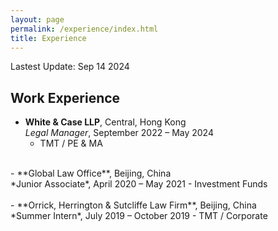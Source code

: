 ```yaml
---
layout: page
permalink: /experience/index.html
title: Experience
---
```


Lastest Update: Sep 14 2024

## Work Experience

- **White & Case LLP**, Central, Hong Kong<br>*Legal Manager*, September 2022 – May 2024
    - TMT / PE & MA<br> 
<br>
- **Global Law Office**, Beijing, China<br>*Junior Associate*, April 2020 – May 2021
    - Investment Funds<br>
<br> 
- **Orrick, Herrington & Sutcliffe Law Firm**, Beijing, China<br>*Summer Intern*, July 2019 – October 2019
    - TMT / Corporate<br> 
<br>
